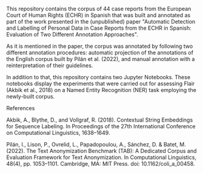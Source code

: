 This repository contains the corpus of 44 case reports from the European Court of Human Rights (ECHR) in Spanish that was built and annotated as part of the work presented in the (unpublished) paper "Automatic Detection and Labelling of Personal Data in Case Reports from the ECHR in Spanish: Evaluation of Two Different Annotation Approaches".

As it is mentioned in the paper, the corpus was annotated by following two different annotation procedures: automatic projection of the annotations of the English corpus built by Pilán et al. (2022), and manual annotation with a reinterpretation of their guidelines.

In addition to that, this repository contains two Jupyter Notebooks. These notebooks display the experiments that were carried out for assessing Flair (Akbik et al., 2018) on a Named Entity Recognition (NER) task employing the newly-built corpus.

References

Akbik, A., Blythe, D., and Vollgraf, R. (2018). Contextual String Embeddings for Sequence Labeling. In Proceedings of the 27th International Conference on Computational Linguistics, 1638–1649.

Pilán, I., Lison, P., Ovrelid, L., Papadopoulou, A., Sánchez, D. & Batet, M. (2022). The Text Anonymization Benchmark (TAB): A Dedicated Corpus and Evaluation Framework for Text Anonymization. In Computational Linguistics, 48(4), pp. 1053–1101. Cambridge, MA: MIT Press. doi: 10.1162/coli_a_00458.
